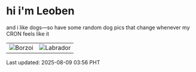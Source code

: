 # hi i'm Leoben

and i like dogs—so have some random dog pics that change whenever my CRON feels like it

|  |  |
|--------|----------|
| ![Borzoi](https://random-dog-vercel.vercel.app/api/random-borzoi?v=1754682995) | ![Labrador](https://random-dog-vercel.vercel.app/api/random-labrador?v=1754682995) |

Last updated: 2025-08-09 03:56 PHT
